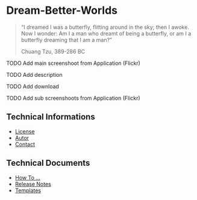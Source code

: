 Dream-Better-Worlds
===

> “I dreamed I was a butterfly, flitting around in the sky; then I awoke. Now I 
> wonder: Am I a man who dreamt of being a butterfly, or am I a butterfly dreaming 
> that I am a man?”
> 
> Chuang Tzu, 389-286 BC


TODO Add main screenshoot from Application (Flickr)



TODO Add description



TODO Add download



TODO Add sub screenshoots from Application (Flickr)



Technical Informations
---
* [License]
* [Autor]
* [Contact]


Technical Documents
---
* [How To ...]
* [Release Notes]
* [Templates]



[//]: # (Links for Technical Informations)
[License]:DBW-Application/documents/general/TechnicalInformations.md#License
[Autor]:DBW-Application/documents/general/TechnicalInformations.md#Autor
[Contact]:DBW-Application/documents/general/TechnicalInformations.md#Contact




[//]: # (Links for Technical Documents)
[How To ...]:DBW-Application/documents/general/TechnicalDocuments.md#HowTo
[Release Notes]:DBW-Application/documents/general/TechnicalDocuments.md#ReleaseNotes
[Templates]:DBW-Application/documents/general/TechnicalDocuments.md#Templates
